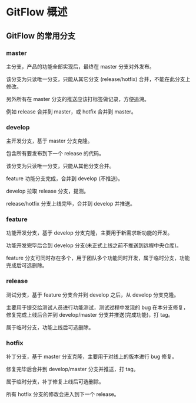 # GitFlow 概述

## GitFlow 的常用分支

### master

主分支，产品的功能全部实现后，最终在 master 分支对外发布。

该分支为只读唯一分支，只能从其它分支 (release/hotfix) 合并，不能在此分支上修改。

另外所有在 master 分支的推送应该打标签做记录，方便追溯。

例如 release 合并到 master，或 hotfix 合并到 master。

### develop

主开发分支，基于 master 分支克隆。

包含所有要发布到下一个 release 的代码。

该分支为只读唯一分支，只能从其他分支合并。

feature 功能分支完成，合并到 develop (不推送)。

develop 拉取 release 分支，提测。

release/hotfix 分支上线完毕，合并到 develop 并推送。

### feature

功能开发分支，基于 develop 分支克隆，主要用于新需求新功能的开发。

功能开发完毕后合到 develop 分支(未正式上线之前不推送到远程中央仓库)。

feature 分支可同时存在多个，用于团队多个功能同时开发，属于临时分支，功能完成后可选删除。

### release

测试分支，基于 feature 分支合并到 develop 之后，从 develop 分支克隆。

主要用于提交给测试人员进行功能测试，测试过程中发现的 bug 在本分支修复，修复完成上线后合并到 develop/master 分支并推送(完成功能)，打 tag。

属于临时分支，功能上线后可选删除。

### hotfix

补丁分支，基于 master 分支克隆，主要用于对线上的版本进行 bug 修复。

修复完毕后合并到 develop/master 分支并推送，打 tag。

属于临时分支，补丁修复上线后可选删除。

所有 hotfix 分支的修改会进入到下一个 release。